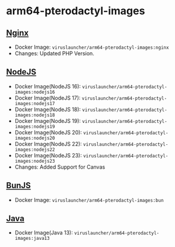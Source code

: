 # arm64-pterodactyl-images

## [Nginx](https://github.com/VirusLauncher/arm64-pterodactyl-images/tree/main/nginx)
- Docker Image: `viruslauncher/arm64-pterodactyl-images:nginx`
- Changes: Updated PHP Version.

## [NodeJS](https://github.com/VirusLauncher/arm64-pterodactyl-images/tree/main/nodejs16)
- Docker Image(NodeJS 16): `viruslauncher/arm64-pterodactyl-images:nodejs16`
- Docker Image(NodeJS 17): `viruslauncher/arm64-pterodactyl-images:nodejs17`
- Docker Image(NodeJS 18): `viruslauncher/arm64-pterodactyl-images:nodejs18`
- Docker Image(NodeJS 19): `viruslauncher/arm64-pterodactyl-images:nodejs19`
- Docker Image(NodeJS 20): `viruslauncher/arm64-pterodactyl-images:nodejs20`
- Docker Image(NodeJS 22): `viruslauncher/arm64-pterodactyl-images:nodejs22`
- Docker Image(NodeJS 23): `viruslauncher/arm64-pterodactyl-images:nodejs23`
- Changes: Added Support for Canvas

## [BunJS](https://github.com/VirusLauncher/arm64-pterodactyl-images/tree/main/bun)
- Docker Image: `viruslauncher/arm64-pterodactyl-images:bun`

## [Java](https://github.com/VirusLauncher/arm64-pterodactyl-images/tree/main/java13)
- Docker Image(Java 13): `viruslauncher/arm64-pterodactyl-images:java13`
